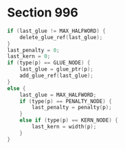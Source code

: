 # Section 996

```c << Update the values of |last_glue|, |last_penalty|, and |last_kern| >>=
if (last_glue != MAX_HALFWORD) {
    delete_glue_ref(last_glue);
}
last_penalty = 0;
last_kern = 0;
if (type(p) == GLUE_NODE) {
    last_glue = glue_ptr(p);
    add_glue_ref(last_glue);
}
else {
    last_glue = MAX_HALFWORD;
    if (type(p) == PENALTY_NODE) {
        last_penalty = penalty(p);
    }
    else if (type(p) == KERN_NODE) {
        last_kern = width(p);
    }
}
```
